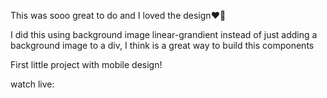 This was sooo great to do and I loved the design:heart_on_fire:	

I did this using background image linear-grandient instead of just adding a background image to a div, I think is a great way to build this components

First little project with mobile design!

watch live: 
